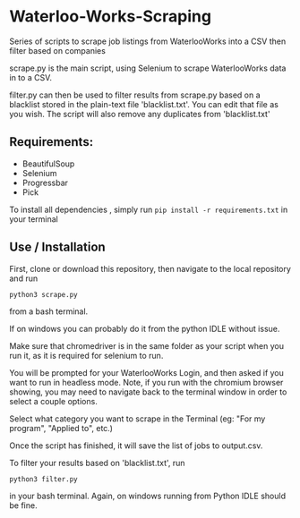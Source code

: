 # Waterloo-Works-Scraping
 
Series of scripts to scrape job listings from WaterlooWorks into a CSV then filter based on companies

scrape.py is the main script, using Selenium to scrape WaterlooWorks data in to a CSV. 

filter.py can then be used to filter results from scrape.py based on a blacklist stored in the plain-text file 'blacklist.txt'. You can edit that file as you wish. The script will also remove any duplicates from 'blacklist.txt'

## Requirements:

- BeautifulSoup
- Selenium
- Progressbar
- Pick

To install all dependencies , simply run 
```pip install -r requirements.txt```
in your  terminal

## Use / Installation

First, clone or download this repository, then navigate to the local repository and run 

```python3 scrape.py```

from a bash terminal.

If on windows you can probably do it from the python IDLE without issue.

Make sure that chromedriver is in the same folder as your script when you run it, as it is required for selenium to run. 

You will be prompted for your WaterlooWorks Login, and then asked if you want to run in headless mode. Note, if you run with the chromium browser showing, you may need to navigate back to the terminal window in order to select a couple options.

Select what category you want to scrape in the Terminal (eg: "For my program", "Applied to", etc.)

Once the script has finished, it will save the list of jobs to output.csv.

To filter your results based on 'blacklist.txt', run 

```python3 filter.py```

in your bash terminal. Again, on windows running from Python IDLE should be fine.


